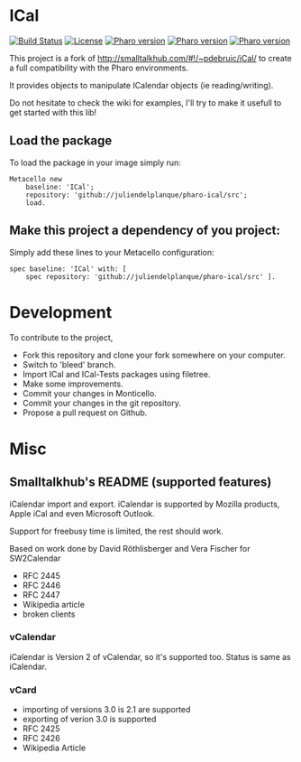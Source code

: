 # ICal
[![Build Status](https://travis-ci.org/juliendelplanque/pharo-ical.svg?branch=master)](https://travis-ci.org/juliendelplanque/pharo-ical)
[![License](https://img.shields.io/badge/license-MIT-blue.svg)](LICENSE)
[![Pharo version](https://img.shields.io/badge/Pharo-6.1-%23aac9ff.svg)](https://pharo.org/download)
[![Pharo version](https://img.shields.io/badge/Pharo-7.0-%23aac9ff.svg)](https://pharo.org/download)
[![Pharo version](https://img.shields.io/badge/Pharo-8.0-%23aac9ff.svg)](https://pharo.org/download)

This project is a fork of http://smalltalkhub.com/#!/~pdebruic/iCal/ to create a full compatibility with the Pharo environments.

It provides objects to manipulate ICalendar objects (ie reading/writing).

Do not hesitate to check the wiki for examples, I'll try to make it usefull to get started with this lib!

## Load the package
To load the package in your image simply run:

```st
Metacello new
    baseline: 'ICal';
    repository: 'github://juliendelplanque/pharo-ical/src';
    load.
```

## Make this project a dependency of you project:
Simply add these lines to your Metacello configuration:

```st
spec baseline: 'ICal' with: [
    spec repository: 'github://juliendelplanque/pharo-ical/src' ].
```

# Development
To contribute to the project,

- Fork this repository and clone your fork somewhere on your computer.
- Switch to 'bleed' branch.
- Import ICal and ICal-Tests packages using filetree.
- Make some improvements.
- Commit your changes in Monticello.
- Commit your changes in the git repository.
- Propose a pull request on Github.

# Misc
## Smalltalkhub's README (supported features)
iCalendar import and export. iCalendar is supported by Mozilla products, Apple iCal and even Microsoft Outlook.

Support for freebusy time is limited, the rest should work.

Based on work done by David Röthlisberger and Vera Fischer for SW2Calendar

- RFC 2445
- RFC 2446
- RFC 2447
- Wikipedia article
- broken clients

### vCalendar
iCalendar is Version 2 of vCalendar, so it's supported too. Status is same as iCalendar.

### vCard

- importing of versions 3.0 is 2.1 are supported
- exporting of verion 3.0 is supported
- RFC 2425
- RFC 2426
- Wikipedia Article
